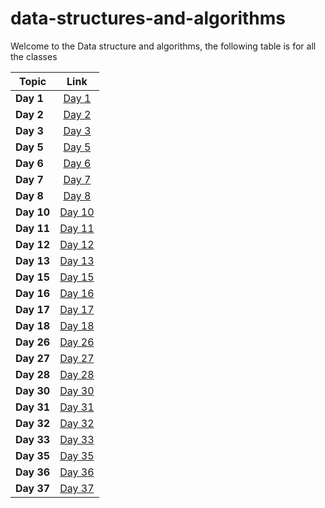 # data-structures-and-algorithms

Welcome to the Data structure and algorithms, the following table is for all the classes

| Topic   |      Link      |
|----------|:-------------:|
| **Day 1** |[Day 1](data1/README.md) |
| **Day 2** |[Day 2](day2/README.md) |
| **Day 3** |[Day 3](day3/README.md) |
| **Day 5** |[Day 5](Data-Structures/linked-list/README.md) |
| **Day 6** |[Day 6](Data-Structures/linked-list/README.md) |
| **Day 7** |[Day 7](Data-Structures/linked-list/README7.md) |
| **Day 8** |[Day 8](challenges/ll_zip/ll_zip.md) |
| **Day 10** |[Day 10](Data-Structures/stack_and_queue/README.md) |
| **Day 11** |[Day 11](challenges/queue_with_stacks/README.md) |
| **Day 12** |[Day 12](challenges/fifo_animal_shelter/README.md) |
| **Day 13** |[Day 13](challenges/multi_bracket_validation/README.md) |
| **Day 15** |[Day 15](Data-Structures/trees/README.md) |
| **Day 16** |[Day 16](Data-Structures/trees/README2.md) |
| **Day 17** |[Day 17](challenges/breadthFirst/README3.md) |
| **Day 18** |[Day 18](challenges/tree-fizz-buzz/README.md) |
| **Day 26** |[Day 26](challenges/insertion_sort/README.md) |
| **Day 27** |[Day 27](challenges/merge_sort/README.md) |
| **Day 28** |[Day 28](challenges/quicksort/README.md) |
| **Day 30** |[Day 30](Data-Structures/hashtable/README.md) |
| **Day 31** |[Day 31](challenges/hashmap-repeated-words/README.md) |
| **Day 32** |[Day 32](challenges/hashmap-tree-intersection/README.md) |
| **Day 33** |[Day 33](challenges/hashmap-left-join/README.md) |
| **Day 35** |[Day 35](Data-Structures/graph/README.md) |
| **Day 36** |[Day 36](Data-Structures/graph/README2.md) |
| **Day 37** |[Day 37](challenges/graph_business_trip/README.md) |